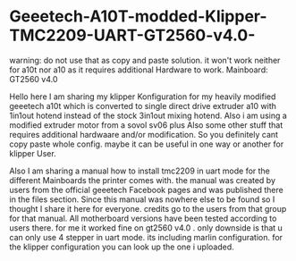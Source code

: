 # Geeetech-A10T-modded-Klipper-TMC2209-UART-GT2560-v4.0-

warning: do not use that as copy and paste solution. it won't work neither for a10t nor a10 as it requires additional Hardware to work.
Mainboard: GT2560 v4.0 

Hello here I am sharing my klipper Konfiguration for my heavily modified geeetech a10t which is converted to single direct drive extruder a10 with 1in1out hotend instead of the stock 3in1out mixing hotend. Also i am using a modified extruder motor from a sovol sv06 plus
Also some other stuff that requires additional hardwaare and/or modification. So you definitely cant copy paste whole config.
maybe it can be useful in one way or another for klipper User. 

Also I am sharing a manual how to install tmc2209 in uart mode for the different Mainboards the printer comes with. the manual was created by users from the official geeetech Facebook pages and was published there in the files section. Since this manual was nowhere else to be found so I thought I share it here for everyone. credits go to the users from that group for that manual.
All motherboard versions have been tested according to users there. for me it worked fine on gt2560 v4.0 . only downside is that u can only use 4 stepper in uart mode.
its including marlin configuration. for the klipper configuration you can look up the one i uploaded.
